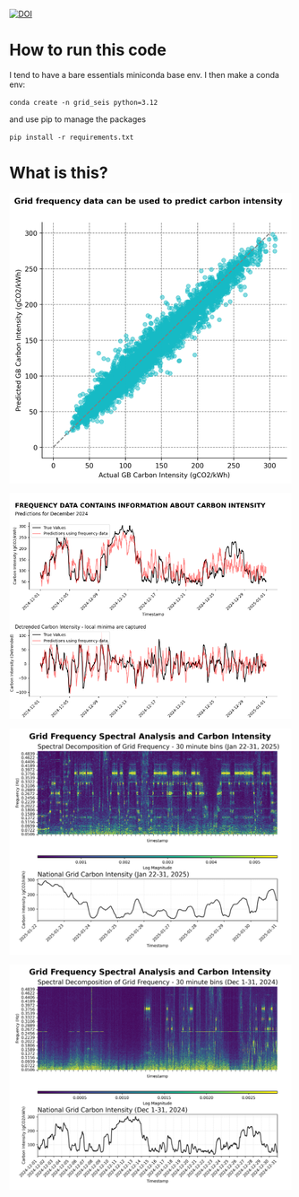 
[![DOI](https://zenodo.org/badge/398899394.svg)](https://doi.org/10.5281/zenodo.14933301)

# How to run this code

I tend to have a bare essentials miniconda base env. I then make a conda env:

`conda create -n grid_seis python=3.12`

and use pip to manage the packages

`pip install -r requirements.txt`

# What is this?

![Diagram](/plots/scatter_xgb.png)

![Diagram](/plots/validation.png)

![Diagram](/plots/fft_heatmap_january.png)


![Diagram](/plots/fft_heatmap_december.png)

